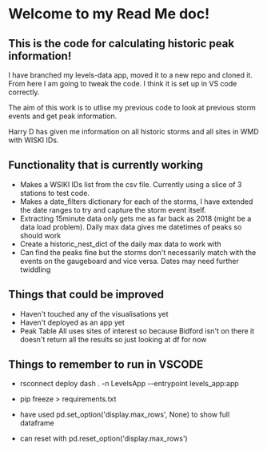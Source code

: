 # Welcome to my Read Me doc!

## This is the code for calculating historic peak information!

I have branched my levels-data app, moved it to a new repo and cloned it. From here I am going to tweak the code. I think it is set up in VS code correctly.

The aim of this work is to utlise my previous code to look at previous storm events and get peak information.

Harry D has given me information on all historic storms and all sites in WMD with WISKI IDs.

## Functionality that is currently working
* Makes a WSIKI IDs list from the csv file. Currently using a slice of 3 stations to test code.
* Makes a date_filters dictionary for each of the storms, I have extended the date ranges to try and capture the storm event itself.
* Extracting 15minute data only gets me as far back as 2018 (might be a data load problem). Daily max data gives me datetimes of peaks so should work
* Create a historic_nest_dict of the daily max data to work with
* Can find the peaks fine but the storms don't necessarily match with the events on the gaugeboard and vice versa. Dates may need further twiddling


## Things that could be improved
* Haven't touched any of the visualisations yet
* Haven't deployed as an app yet
* Peak Table All uses sites of interest so because Bidford isn't on there it doesn't return all the results so just looking at df for now


## Things to remember to run in VSCODE
* rsconnect deploy dash . -n LevelsApp --entrypoint levels_app:app 
* pip freeze > requirements.txt

* have used pd.set_option('display.max_rows', None) to show full dataframe
* can reset with pd.reset_option('display.max_rows')


